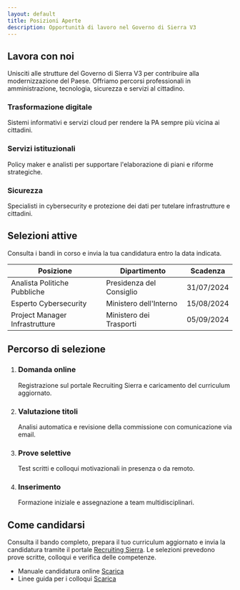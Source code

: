 ```yaml
---
layout: default
title: Posizioni Aperte
description: Opportunità di lavoro nel Governo di Sierra V3
---
```


<section class="content-section">
  <h2>Lavora con noi</h2>
  <p>Unisciti alle strutture del Governo di Sierra V3 per contribuire alla modernizzazione del Paese. Offriamo percorsi professionali in amministrazione, tecnologia, sicurezza e servizi al cittadino.</p>
  <div class="highlight-grid">
    <article class="highlight-card" data-icon="💻">
      <h3>Trasformazione digitale</h3>
      <p>Sistemi informativi e servizi cloud per rendere la PA sempre più vicina ai cittadini.</p>
    </article>
    <article class="highlight-card" data-icon="🏛️">
      <h3>Servizi istituzionali</h3>
      <p>Policy maker e analisti per supportare l'elaborazione di piani e riforme strategiche.</p>
    </article>
    <article class="highlight-card" data-icon="🛡️">
      <h3>Sicurezza</h3>
      <p>Specialisti in cybersecurity e protezione dei dati per tutelare infrastrutture e cittadini.</p>
    </article>
  </div>
</section>

<section class="content-section">
  <h2>Selezioni attive</h2>
  <p>Consulta i bandi in corso e invia la tua candidatura entro la data indicata.</p>
  <div class="table-container">
    <table>
      <thead>
        <tr>
          <th>Posizione</th>
          <th>Dipartimento</th>
          <th>Scadenza</th>
        </tr>
      </thead>
      <tbody>
        <tr>
          <td>Analista Politiche Pubbliche</td>
          <td>Presidenza del Consiglio</td>
          <td>31/07/2024</td>
        </tr>
        <tr>
          <td>Esperto Cybersecurity</td>
          <td>Ministero dell'Interno</td>
          <td>15/08/2024</td>
        </tr>
        <tr>
          <td>Project Manager Infrastrutture</td>
          <td>Ministero dei Trasporti</td>
          <td>05/09/2024</td>
        </tr>
      </tbody>
    </table>
  </div>
</section>

<section class="content-section">
  <h2>Percorso di selezione</h2>
  <ol class="step-list">
    <li>
      <h3>Domanda online</h3>
      <p>Registrazione sul portale Recruiting Sierra e caricamento del curriculum aggiornato.</p>
    </li>
    <li>
      <h3>Valutazione titoli</h3>
      <p>Analisi automatica e revisione della commissione con comunicazione via email.</p>
    </li>
    <li>
      <h3>Prove selettive</h3>
      <p>Test scritti e colloqui motivazionali in presenza o da remoto.</p>
    </li>
    <li>
      <h3>Inserimento</h3>
      <p>Formazione iniziale e assegnazione a team multidisciplinari.</p>
    </li>
  </ol>
</section>

<section class="content-section accent">
  <h2>Come candidarsi</h2>
  <p>Consulta il bando completo, prepara il tuo curriculum aggiornato e invia la candidatura tramite il portale <a href="#">Recruiting Sierra</a>. Le selezioni prevedono prove scritte, colloqui e verifica delle competenze.</p>
  <ul class="document-list">
    <li>
      <span>Manuale candidatura online</span>
      <a href="#">Scarica</a>
    </li>
    <li>
      <span>Linee guida per i colloqui</span>
      <a href="#">Scarica</a>
    </li>
  </ul>
</section>

